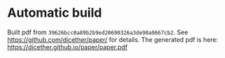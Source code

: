# Automatic build
Built pdf from `39626bcc0a89b2b9ed20690326a3de90a0667cb2`. See https://github.com/dicether/paper/ for details.
The generated pdf is here: https://dicether.github.io/paper/paper.pdf
